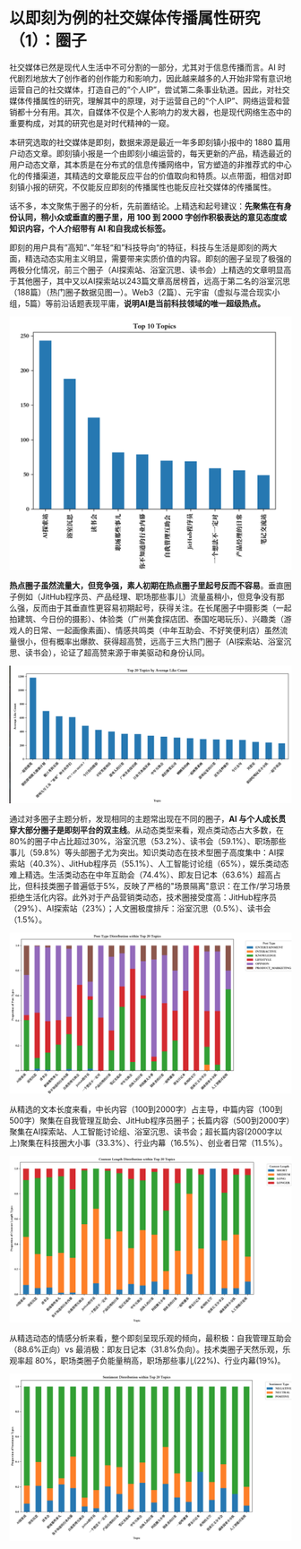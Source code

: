 # 以即刻为例的社交媒体传播属性研究（1）：圈子

社交媒体已然是现代人生活中不可分割的一部分，尤其对于信息传播而言。AI 时代剧烈地放大了创作者的创作能力和影响力，因此越来越多的人开始非常有意识地运营自己的社交媒体，打造自己的”个人IP”，尝试第二条事业轨道。因此，对社交媒体传播属性的研究，理解其中的原理，对于运营自己的“个人IP”、网络运营和营销都十分有用。其次，自媒体不仅是个人影响力的发大器，也是现代网络生态中的重要构成，对其的研究也是对时代精神的一窥。

本研究选取的社交媒体是即刻，数据来源是最近一年多即刻镇小报中的 1880 篇用户动态文章。即刻镇小报是一个由即刻小编运营的，每天更新的产品，精选最近的用户动态文章，其本质是在分布式的信息传播网络中，官方塑造的非推荐式的中心化的传播渠道，其精选的文章能反应平台的价值取向和特质。以点带面，相信对即刻镇小报的研究，不仅能反应即刻的传播属性也能反应社交媒体的传播属性。

话不多，本文聚焦于圈子的分析，先前置结论。上精选和起号建议：**先聚焦在有身份认同，稍小众或垂直的圈子里，用 100 到 2000 字创作积极表达的意见态度或知识内容，个人介绍带有 AI 和自我成长标签。**

即刻的用户具有”高知“、”年轻“和”科技导向“的特征，科技与生活是即刻的两大面，精选动态实用主义明显，需要带来实质价值的内容。即刻的圈子呈现了极强的两极分化情况，前三个圈子（AI探索站、浴室沉思、读书会）上精选的文章明显高于其他圈子，其中又以AI探索站以243篇文章高居榜首，远高于第二名的浴室沉思（188篇）（热门圈子数据见图一）。Web3（2篇）、元宇宙（虚拟与混合现实小组，5篇）等前沿话题表现平庸，**说明AI是当前科技领域的唯一超级热点。**

![](topic_pic/top10_topics.png)


**热点圈子虽然流量大，但竞争强，素人初期在热点圈子里起号反而不容易**。垂直圈子例如（JitHub程序员、产品经理、职场那些事儿）流量虽稍小，但竞争没有那么强，反而由于其垂直性更容易初期起号，获得关注。在长尾圈子中摄影类（一起拍建筑、今日份的摄影）、体验类（广州美食探店团、泰国吃喝玩乐）、兴趣类（游戏人的日常、一起画像素画）、情感共鸣类（中年互助会、不好笑便利店）虽然流量很小，但有概率出爆款、获得超高赞，远高于三大热门圈子（AI探索站、浴室沉思、读书会），论证了超高赞来源于审美驱动和身份认同。

![](topic_pic/like_num_per_topic.png)

通过对多圈子主题分析，发现相同的主题常出现在不同的圈子，**AI 与个人成长贯穿大部分圈子是即刻平台的双主线**。从动态类型来看，观点类动态占大多数，在80%的圈子中占比超过30%，浴室沉思（53.2%）、读书会（59.1%）、职场那些事儿（59.8%）等头部圈子尤为突出。知识类动态在技术型圈子高度集中：AI探索站（40.3%）、JitHub程序员（55.1%）、人工智能讨论组（65%），娱乐类动态难上精选。生活类动态在中年互助会（74.4%）、即友日记本（63.6%）超高占比，但科技类圈子普遍低于5%，反映了严格的"场景隔离"意识：在工作/学习场景拒绝生活化内容。此外对于产品营销类动态，技术圈接受度高：JitHub程序员（29%）、AI探索站（23%）；人文圈极度排斥：浴室沉思（0.5%）、读书会（1.5%）。

![](topic_pic/post_type.png)

从精选的文本长度来看，中长内容（100到2000字）占主导，中篇内容（100到500字）聚集在自我管理互助会、JitHub程序员圈子；长篇内容（500到2000字）聚集在AI探索站、人工智能讨论组、浴室沉思、读书会；超长篇内容(2000字以上)聚集在科技圈大小事（33.3%）、行业内幕（16.5%）、创业者日常（11.5%）。

![](topic_pic/content_length.png)

从精选动态的情感分析来看，整个即刻呈现乐观的倾向，最积极：自我管理互助会（88.6%正向）vs 最消极：即友日记本（31.8%负向）。技术类圈子天然乐观，乐观率超 80%，职场类圈子负能量稍高，职场那些事儿(22%)、行业内幕(19%)。

![](topic_pic/sentiment.png)
